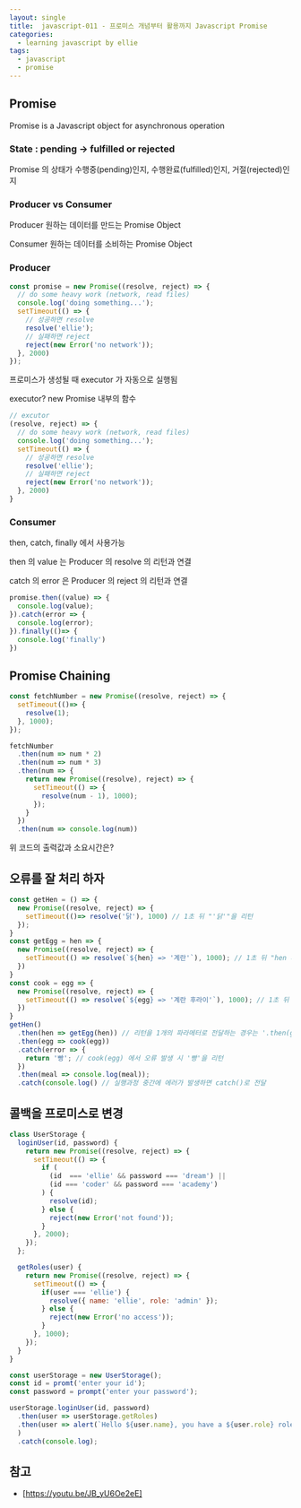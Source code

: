 ```yaml
---
layout: single
title:  javascript-011 - 프로미스 개념부터 활용까지 Javascript Promise
categories: 
  - learning javascript by ellie
tags: 
  - javascript
  - promise
---
```


## Promise

Promise is a Javascript object for asynchronous operation

### State : pending -> fulfilled or rejected

Promise 의 상태가 수행중(pending)인지, 수행완료(fulfilled)인지, 거절(rejected)인지

### Producer vs Consumer

Producer 원하는 데이터를 만드는 Promise Object

Consumer 원하는 데이터를 소비하는 Promise Object

### Producer

```js
const promise = new Promise((resolve, reject) => {
  // do some heavy work (network, read files)
  console.log('doing something...');
  setTimeout(() => {
    // 성공하면 resolve
    resolve('ellie');
    // 실패하면 reject
    reject(new Error('no network'));
  }, 2000)
});
```

프로미스가 생성될 때 executor 가 자동으로 실행됨

executor? new Promise 내부의 함수

```js
// excutor
(resolve, reject) => {
  // do some heavy work (network, read files)
  console.log('doing something...');
  setTimeout(() => {
    // 성공하면 resolve
    resolve('ellie');
    // 실패하면 reject
    reject(new Error('no network'));
  }, 2000)
}
```

### Consumer

then, catch, finally 에서 사용가능

then 의 value 는 Producer 의 resolve 의 리턴과 연결

catch 의 error 은 Producer 의 reject 의 리턴과 연결

```js
promise.then((value) => {
  console.log(value);
}).catch(error => {
  console.log(error);
}).finally(()=> {
  console.log('finally')
})
```

## Promise Chaining

```js
const fetchNumber = new Promise((resolve, reject) => {
  setTimeout(()=> {
    resolve(1);
  }, 1000);
});

fetchNumber
  .then(num => num * 2)
  .then(num => num * 3)
  .then(num => {
    return new Promise((resolve), reject) => {
      setTimeout(() => {
        resolve(num - 1), 1000);
      });
    }
  })
  .then(num => console.log(num))
```

위 코드의 출력값과 소요시간은?

## 오류를 잘 처리 하자

```js
const getHen = () => {
  new Promise((resolve, reject) => {
    setTimeout(()=> resolve('닭'), 1000) // 1초 뒤 "'닭'"을 리턴
  });
}
const getEgg = hen => {
  new Promise((resolve, reject) => {
    setTimeout(() => resolve(`${hen} => '계란'`), 1000); // 1초 뒤 "hen 파라메터 값 => '계란'"을 리턴
  })
}
const cook = egg => {
  new Promise((resolve, reject) => {
    setTimeout(() => resolve(`${egg} => '계란 후라이'`), 1000); // 1초 뒤 "egg 파라메터 값 => '계란 후라이'"을 리턴
  })
}
getHen()
  .then(hen => getEgg(hen)) // 리턴을 1개의 파라메터로 전달하는 경우는 '.then(getEgg)' 으로 작성가능
  .then(egg => cook(egg))
  .catch(error => {
    return '빵'; // cook(egg) 에서 오류 발생 시 '빵'을 리턴
  })
  .then(meal => console.log(meal));
  .catch(console.log() // 실행과정 중간에 에러가 발생하면 catch()로 전달
```

## 콜백을 프로미스로 변경

```js
class UserStorage {
  loginUser(id, password) {
    return new Promise((resolve, reject) => {
      setTimeout(() => {
        if (
          (id  === 'ellie' && password === 'dream') ||
          (id === 'coder' && password === 'academy')
        ) {
          resolve(id);
        } else {
          reject(new Error('not found'));
        }
      }, 2000);
    });
  };

  getRoles(user) {
    return new Promise((resolve, reject) => {
      setTimeout(() => {
        if(user === 'ellie') {
          resolve({ name: 'ellie', role: 'admin' });
        } else {
          reject(new Error('no access'));
        }
      }, 1000);
    });
  }
}

const userStorage = new UserStorage();
const id = promt('enter your id');
const password = prompt('enter your password');

userStorage.loginUser(id, password)
  .then(user => userStorage.getRoles)
  .then(user => alert(`Hello ${user.name}, you have a ${user.role} role`)
  )
  .catch(console.log);
```

## 참고
- [https://youtu.be/JB_yU6Oe2eE]